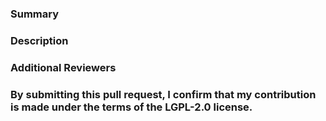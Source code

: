 ### Summary

<!--- General summary / title -->

### Description

<!--- Details of what you changed -->

### Additional Reviewers

<!-- Any additional reviewers -->

### By submitting this pull request, I confirm that my contribution is made under the terms of the LGPL-2.0 license.
